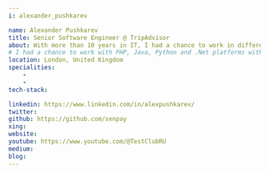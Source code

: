 ```yaml
---
i: alexander_pushkarev

name: Alexander Pushkarev
title: Senior Software Engineer @ TripAdvisor
about: With more than 10 years in IT, I had a chance to work in different areas, such as development, testing and management. 
# I had a chance to work with PHP, Java, Python and .Net platforms with different applications from microservices to monolithic and monstrous desktop UI applications. With such a wide background I decided to focus on things that help to deliver high-quality software, starting from inception and all the way to operation. Currently, I am holding the position of Senior Software Engineer, but I prefer to consider myself a full-stack engineer.
location: London, United Kingdom
specialities:
    - 
    - 
tech-stack: 

linkedin: https://www.linkedin.com/in/alexpushkarev/
twitter: 
github: https://github.com/senpay
xing: 
website: 
youtube: https://www.youtube.com/@TestClubRU
medium: 
blog: 
---
```

